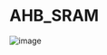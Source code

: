 # AHB_SRAM
![image](https://github.com/fangyzh26/AHB_SRAM/assets/103894715/e4913f65-c14f-4128-8e94-8d4abc945c7b)

